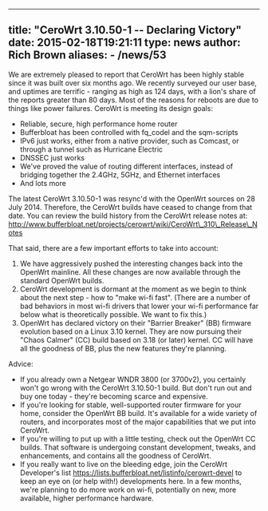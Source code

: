 
---
title: "CeroWrt 3.10.50-1 -- Declaring Victory"
date: 2015-02-18T19:21:11
type: news
author: Rich Brown
aliases:
    - /news/53
---
We are extremely pleased to report that CeroWrt has been highly stable
since it was built over six months ago. We recently surveyed our user
base, and uptimes are terrific - ranging as high as 124 days, with a
lion's share of the reports greater than 80 days. Most of the reasons
for reboots are due to things like power failures. CeroWrt is meeting
its design goals:

-   Reliable, secure, high performance home router
-   Bufferbloat has been controlled with fq\_codel and the sqm-scripts
-   IPv6 just works, either from a native provider, such as Comcast, or
    through a tunnel such as Hurricane Electric
-   DNSSEC just works
-   We've proved the value of routing different interfaces, instead of
    bridging together the 2.4GHz, 5GHz, and Ethernet interfaces
-   And lots more

The latest CeroWrt 3.10.50-1 was resync'd with the OpenWrt sources on 28
July 2014. Therefore, the CeroWrt builds have ceased to change from that
date. You can review the build history from the CeroWrt release notes
at:
http://www.bufferbloat.net/projects/cerowrt/wiki/CeroWrt\_310\_Release\_Notes

That said, there are a few important efforts to take into account:

1.  We have aggressively pushed the interesting changes back into the
    OpenWrt mainline. All these changes are now available through the
    standard OpenWrt builds.
2.  CeroWrt development is dormant at the moment as we begin to think
    about the next step - how to "make wi-fi fast". (There are a number
    of bad behaviors in most wi-fi drivers that lower your wi-fi
    performance far below what is theoretically possible. We want to
    fix this.)
3.  OpenWrt has declared victory on their "Barrier Breaker" (BB)
    firmware evolution based on a Linux 3.10 kernel. They are now
    pursuing their "Chaos Calmer" (CC) build based on 3.18 (or later)
    kernel. CC will have all the goodness of BB, plus the new features
    they're planning.

Advice:

-   If you already own a Netgear WNDR 3800 (or 3700v2), you certainly
    won't go wrong with the CeroWrt 3.10.50-1 build. But don't run out
    and buy one today - they're becoming scarce and expensive.
-   If you're looking for stable, well-supported router firmware for
    your home, consider the OpenWrt BB build. It's available for a wide
    variety of routers, and incorporates most of the major capabilities
    that we put into CeroWrt.
-   If you're willing to put up with a little testing, check out the
    OpenWrt CC builds. That software is undergoing constant development,
    tweaks, and enhancements, and contains all the goodness of CeroWrt.
-   If you really want to live on the bleeding edge, join the CeroWrt
    Developer's list
    https://lists.bufferbloat.net/listinfo/cerowrt-devel to keep an eye
    on (or help with!) developments here. In a few months, we're
    planning to do more work on wi-fi, potentially on new, more
    available, higher performance hardware.

